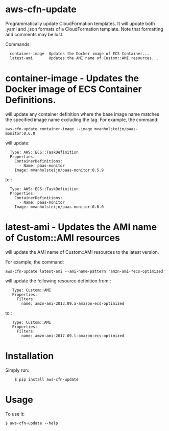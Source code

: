 # aws-cfn-update

Programmatically update CloudFormation templates. It will update both .yaml and .json formats of
a CloudFormation template. Note that formatting and comments may be lost.

Commands:
```
  container-image  Updates the Docker image of ECS Container...
  latest-ami       Updates the AMI name of Custom::AMI resources...
```

# container-image - Updates the Docker image of ECS Container Definitions.

will update any container definition 
where the base image name matches the specified image name 
excluding the tag. For example, the command:
```
aws-cfn-update container-image --image mvanholsteijn/paas-monitor:0.6.0
```
will update:

```
  Type: AWS::ECS::TaskDefinition
  Properties:
    ContainerDefinitions:
      - Name: paas-monitor
	Image: mvanholsteijn/paas-monitor:0.5.9
```

to::

```
  Type: AWS::ECS::TaskDefinition
  Properties:
    ContainerDefinitions:
      - Name: paas-monitor
	Image: mvanholsteijn/paas-monitor:0.6.0
```



# latest-ami - Updates the AMI name of Custom::AMI resources

will update the AMI name of Custom::AMI resources to the latest version.  

For example, the command: 

```
aws-cfn-update latest-ami --ami-name-pattern 'amzn-ami-*ecs-optimized'
```

will update the following resource definition from::

```
   Type: Custom::AMI
   Properties:
     Filters:
       name: amzn-ami-2013.09.a-amazon-ecs-optimized
```

to::

```
   Type: Custom::AMI
   Properties:
     Filters:
       name: amzn-ami-2017.09.l-amazon-ecs-optimized
```


# Installation

Simply run:

```
    $ pip install aws-cfn-update
```


# Usage

To use it:

    $ aws-cfn-update --help

